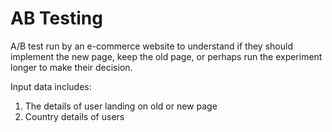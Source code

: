 # AB Testing

A/B test run by an e-commerce website to understand if they should implement the new page, keep the old page, or perhaps run the experiment longer to make their decision.

Input data includes: <br>
1) The details of user landing on old or new page
2) Country details of users
